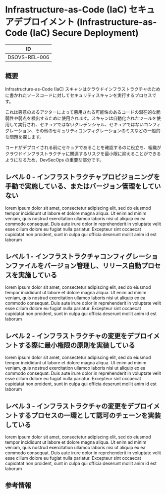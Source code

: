 # Infrastructure-as-Code (IaC) セキュアデプロイメント (Infrastructure-as-Code (IaC) Secure Deployment)

| ID            |
| ------------- |
| DSOVS-REL-006 |

## 概要

Infrastructure-as-Code (IaC) スキャンはクラウドインフラストラクチャのために書かれたソースコードに対してセキュリティスキャンを実行するプロセスです。

これは悪意のあるアクターによって悪用される可能性のあるコードの潜在的な脆弱性や弱点を検出するために使用されます。スキャンは自動化されたツールを使用して実行され、セキュアではないクレデンシャル、セキュアではないコンフィグレーション、その他のセキュリティコンフィグレーションのミスなどの一般的な問題を探します。

コードがデプロイされる前にセキュアであることを確認するのに役立ち、組織がクラウドインフラストラクチャに関連するリスクを最小限に抑えることができるようになるため、DevSecOps の重要な部分です。

## レベル 0 - インフラストラクチャプロビジョニングを手動で実施している、またはバージョン管理をしていない

lorem ipsum dolor sit amet, consectetur adipiscing elit, sed do eiusmod tempor incididunt ut labore et dolore magna aliqua. Ut enim ad minim veniam, quis nostrud exercitation ullamco laboris nisi ut aliquip ex ea commodo consequat. Duis aute irure dolor in reprehenderit in voluptate velit esse cillum dolore eu fugiat nulla pariatur. Excepteur sint occaecat cupidatat non proident, sunt in culpa qui officia deserunt mollit anim id est laborum

## レベル 1 - インフラストラクチャコンフィグレーションファイルをバージョン管理し、リリース自動プロセスを実施している

lorem ipsum dolor sit amet, consectetur adipiscing elit, sed do eiusmod tempor incididunt ut labore et dolore magna aliqua. Ut enim ad minim veniam, quis nostrud exercitation ullamco laboris nisi ut aliquip ex ea commodo consequat. Duis aute irure dolor in reprehenderit in voluptate velit esse cillum dolore eu fugiat nulla pariatur. Excepteur sint occaecat cupidatat non proident, sunt in culpa qui officia deserunt mollit anim id est laborum

## レベル 2 - インフラストラクチャの変更をデプロイメントする際に最小権限の原則を実装している

lorem ipsum dolor sit amet, consectetur adipiscing elit, sed do eiusmod tempor incididunt ut labore et dolore magna aliqua. Ut enim ad minim veniam, quis nostrud exercitation ullamco laboris nisi ut aliquip ex ea commodo consequat. Duis aute irure dolor in reprehenderit in voluptate velit esse cillum dolore eu fugiat nulla pariatur. Excepteur sint occaecat cupidatat non proident, sunt in culpa qui officia deserunt mollit anim id est laborum

## レベル 3 - インフラストラクチャの変更をデプロイメントするプロセスの一環として認可のチェーンを実装している

lorem ipsum dolor sit amet, consectetur adipiscing elit, sed do eiusmod tempor incididunt ut labore et dolore magna aliqua. Ut enim ad minim veniam, quis nostrud exercitation ullamco laboris nisi ut aliquip ex ea commodo consequat. Duis aute irure dolor in reprehenderit in voluptate velit esse cillum dolore eu fugiat nulla pariatur. Excepteur sint occaecat cupidatat non proident, sunt in culpa qui officia deserunt mollit anim id est laborum

## 参考情報
